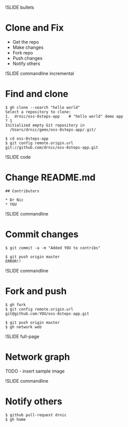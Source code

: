 !SLIDE bullets
# Clone and Fix #

* Get the repo
* Make changes
* Fork repo
* Push changes
* Notify others

!SLIDE commandline incremental
# Find and clone #

    $ gh clone --search "hello world"
    Select a repository to clone:
    1.  drnic/oss-8steps-app    # "hello world" demo app
    ? 1
    Initialized empty Git repository in 
      /Users/drnic/gems/oss-8steps-app/.git/

    $ cd oss-8steps-app
    $ git config remote.origin.url
    git://github.com/drnic/oss-8steps-app.git
    
!SLIDE code
# Change README.md #

    ## Contributors
    
    * Dr Nic
    * YOU

!SLIDE commandline
# Commit changes #

    $ git commit -a -m "Added YOU to contribs"
    
    $ git push origin master
    ERROR!!

!SLIDE commandline
# Fork and push #

    $ gh fork
    $ git config remote.origin.url
    git@github.com:YOU/oss-8steps-app.git
    
    $ git push origin master
    $ gh network web

!SLIDE full-page
# Network graph #

TODO - insert sample image

!SLIDE commandline
# Notify others #

    $ github pull-request drnic
    $ gh home
    